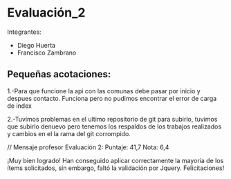 # Evaluación_2

Integrantes:
- Diego Huerta
- Francisco Zambrano

Pequeñas acotaciones:
----------------------
1.-Para que funcione la api con las comunas debe pasar por inicio y despues contacto.
Funciona pero no pudimos encontrar el error de carga de index

2.-Tuvimos problemas en el ultimo repositorio de git para subirlo,
tuvimos que subirlo denuevo pero tenemos los respaldos de los trabajos realizados y cambios en el la rama del git corrompido.

// Mensaje profesor Evaluación 2:
Puntaje: 41,7
Nota: 6,4

¡Muy bien logrado!
Han conseguido aplicar correctamente la mayoría de los ítems solicitados, sin embargo, faltó la validación por Jquery.
Felicitaciones!
